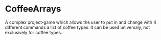 # CoffeeArrays
A complex project-game which allows the user to put in and change with 4 different commands a list of coffee types. It can be used universaly, not exclusively for coffee types. 
